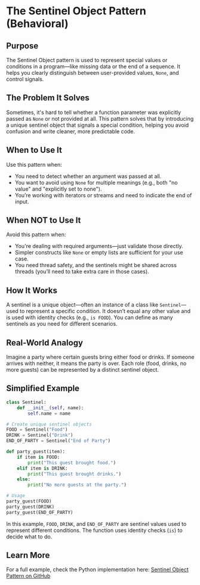 # The Sentinel Object Pattern (Behavioral)

## Purpose

The Sentinel Object pattern is used to represent special values or conditions in a program—like missing data or the end of a sequence. It helps you clearly distinguish between user-provided values, `None`, and control signals.

## The Problem It Solves

Sometimes, it's hard to tell whether a function parameter was explicitly passed as `None` or not provided at all. This pattern solves that by introducing a unique sentinel object that signals a special condition, helping you avoid confusion and write cleaner, more predictable code.

## When to Use It

Use this pattern when:

* You need to detect whether an argument was passed at all.
* You want to avoid using `None` for multiple meanings (e.g., both "no value" and "explicitly set to none").
* You’re working with iterators or streams and need to indicate the end of input.

## When NOT to Use It

Avoid this pattern when:

* You're dealing with required arguments—just validate those directly.
* Simpler constructs like `None` or empty lists are sufficient for your use case.
* You need thread safety, and the sentinels might be shared across threads (you’ll need to take extra care in those cases).

## How It Works

A sentinel is a unique object—often an instance of a class like `Sentinel`—used to represent a specific condition. It doesn’t equal any other value and is used with identity checks (e.g., `is FOOD`). You can define as many sentinels as you need for different scenarios.

## Real-World Analogy

Imagine a party where certain guests bring either food or drinks. If someone arrives with neither, it means the party is over. Each role (food, drinks, no more guests) can be represented by a distinct sentinel object.

## Simplified Example

```python
class Sentinel:
    def __init__(self, name):
        self.name = name

# Create unique sentinel objects
FOOD = Sentinel("Food")
DRINK = Sentinel("Drink")
END_OF_PARTY = Sentinel("End of Party")

def party_guest(item):
    if item is FOOD:
        print("This guest brought food.")
    elif item is DRINK:
        print("This guest brought drinks.")
    else:
        print("No more guests at the party.")

# Usage
party_guest(FOOD)
party_guest(DRINK)
party_guest(END_OF_PARTY)
```

In this example, `FOOD`, `DRINK`, and `END_OF_PARTY` are sentinel values used to represent different conditions. The function uses identity checks (`is`) to decide what to do.

## Learn More

For a full example, check the Python implementation here:
[Sentinel Object Pattern on GitHub](https://github.com/taggedzi/python-design-pattern-rag/blob/main/patterns/behavioral/sentinel.py)

